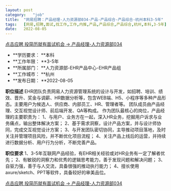 ```yaml
---
layout:	post
category:	"job"
title:	"网易招聘：产品经理-人力资源部034-产品-产品综合-产品综合-杭州本科3-5年"
tags:	[网易,招聘,面试,找工作,工作,内推,产品,产品综合,产品综合,杭州,本科,3-5年]
date:	2022-08-05
---
```


[点击应聘 投简历就有面试机会 -> 产品经理-人力资源部034](http://mobile.bole.netease.com/bole/boleDetail?id=41029&employeeId=346f03c3cda5f04c&key=all)



- **学历要求： **本科
- **工作年限： **3-5年
- **所属部门： **人力资源部-EHR产品中心-EHR产品组
- **工作城市： **杭州
- **发布日期： **2022-08-05



**职位描述**
EHR团队负责网易人力资源管理系统的设计与开发，如招聘、培训、绩效、晋升、奖金与调薪、HR数据分析等，包含WEB端、H5、小程序等多种产品形态。主要用户为候选人、供应商、内部员工、HR、管理者等。
团队成员由产品经理、交互视觉设计师、前后端开发、QA等构成。
作为团队最核心的岗位，产品经理的主要职责为：
1、与用户、业务方在一起，深入HR业务，挖掘用户诉求与业务痛点，输出整体解决方案；
2、基于需求洞察，设计产品方案，并与设计师协同，完成交互视觉设计方案；
3、与开发团队密切协同，主导推动项目落地，及时关注并管理项目风险，并不断优化项目流程；
4、关注产品上线后的运营，并持续进行数据分析、用户行为分析，不断完善产品。



**职位要求**
1、3-5年互联网产品经验，有EHR相关经验或对HR业务有一定了解者优先；
2、有敏锐的洞察力和优秀的逻辑思考能力，善于发现问题和解决问题；
3、自驱力强，善于与人交流，具备很强的推动执行能力；
4、擅长使用axure/sketch、PPT等软件，具备较好的审美品位。



[点击应聘 投简历就有面试机会 -> 产品经理-人力资源部034](http://mobile.bole.netease.com/bole/boleDetail?id=41029&employeeId=346f03c3cda5f04c&key=all)